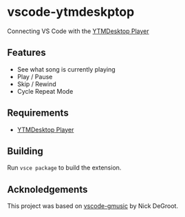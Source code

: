 # vscode-ytmdeskptop

Connecting VS Code with the [YTMDesktop Player](https://ytmdesktop.app/)

## Features

* See what song is currently playing
* Play / Pause
* Skip / Rewind
* Cycle Repeat Mode

## Requirements

* [YTMDesktop Player](https://ytmdesktop.app/)

## Building

Run `vsce package` to build the extension.

## Acknoledgements

This project was based on [vscode-gmusic](https://github.com/nickthegroot/vscode-gmusic) by Nick DeGroot.
